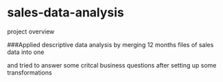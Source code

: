 # sales-data-analysis


project overview


###Applied descriptive data analysis by merging 12 months files of sales data into one

and tried to answer some critcal business questions after setting up some transformations

